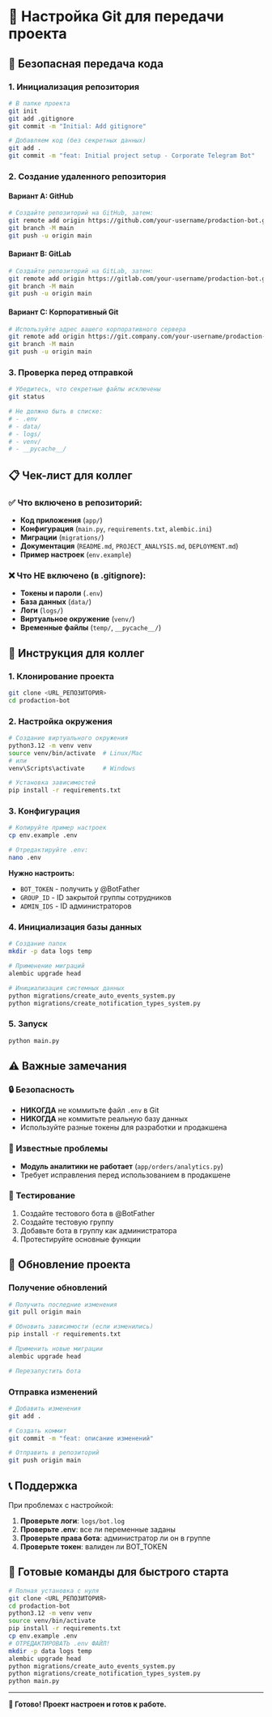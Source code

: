 # 📁 Настройка Git для передачи проекта

## 🔐 Безопасная передача кода

### 1. Инициализация репозитория

```bash
# В папке проекта
git init
git add .gitignore
git commit -m "Initial: Add gitignore"

# Добавляем код (без секретных данных)
git add .
git commit -m "feat: Initial project setup - Corporate Telegram Bot"
```

### 2. Создание удаленного репозитория

#### Вариант A: GitHub
```bash
# Создайте репозиторий на GitHub, затем:
git remote add origin https://github.com/your-username/prodaction-bot.git
git branch -M main
git push -u origin main
```

#### Вариант B: GitLab
```bash
# Создайте репозиторий на GitLab, затем:
git remote add origin https://gitlab.com/your-username/prodaction-bot.git
git branch -M main
git push -u origin main
```

#### Вариант C: Корпоративный Git
```bash
# Используйте адрес вашего корпоративного сервера
git remote add origin https://git.company.com/your-username/prodaction-bot.git
git branch -M main
git push -u origin main
```

### 3. Проверка перед отправкой

```bash
# Убедитесь, что секретные файлы исключены
git status

# Не должно быть в списке:
# - .env
# - data/
# - logs/
# - venv/
# - __pycache__/
```

## 📋 Чек-лист для коллег

### ✅ Что включено в репозиторий:

- **Код приложения** (`app/`)
- **Конфигурация** (`main.py`, `requirements.txt`, `alembic.ini`)
- **Миграции** (`migrations/`)  
- **Документация** (`README.md`, `PROJECT_ANALYSIS.md`, `DEPLOYMENT.md`)
- **Пример настроек** (`env.example`)

### ❌ Что НЕ включено (в .gitignore):

- **Токены и пароли** (`.env`)
- **База данных** (`data/`)
- **Логи** (`logs/`)
- **Виртуальное окружение** (`venv/`)
- **Временные файлы** (`temp/`, `__pycache__/`)

## 🚀 Инструкция для коллег

### 1. Клонирование проекта

```bash
git clone <URL_РЕПОЗИТОРИЯ>
cd prodaction-bot
```

### 2. Настройка окружения

```bash
# Создание виртуального окружения
python3.12 -m venv venv
source venv/bin/activate  # Linux/Mac
# или
venv\Scripts\activate     # Windows

# Установка зависимостей
pip install -r requirements.txt
```

### 3. Конфигурация

```bash
# Копируйте пример настроек
cp env.example .env

# Отредактируйте .env:
nano .env
```

**Нужно настроить:**
- `BOT_TOKEN` - получить у @BotFather
- `GROUP_ID` - ID закрытой группы сотрудников
- `ADMIN_IDS` - ID администраторов

### 4. Инициализация базы данных

```bash
# Создание папок
mkdir -p data logs temp

# Применение миграций
alembic upgrade head

# Инициализация системных данных
python migrations/create_auto_events_system.py
python migrations/create_notification_types_system.py
```

### 5. Запуск

```bash
python main.py
```

## ⚠️ Важные замечания

### 🔒 Безопасность
- **НИКОГДА** не коммитьте файл `.env` в Git
- **НИКОГДА** не коммитьте реальную базу данных
- Используйте разные токены для разработки и продакшена

### 🐛 Известные проблемы
- **Модуль аналитики не работает** (`app/orders/analytics.py`)
- Требует исправления перед использованием в продакшене

### 📱 Тестирование
1. Создайте тестового бота в @BotFather
2. Создайте тестовую группу
3. Добавьте бота в группу как администратора
4. Протестируйте основные функции

## 🔄 Обновление проекта

### Получение обновлений

```bash
# Получить последние изменения
git pull origin main

# Обновить зависимости (если изменились)
pip install -r requirements.txt

# Применить новые миграции
alembic upgrade head

# Перезапустить бота
```

### Отправка изменений

```bash
# Добавить изменения
git add .

# Создать коммит
git commit -m "feat: описание изменений"

# Отправить в репозиторий
git push origin main
```

## 📞 Поддержка

При проблемах с настройкой:

1. **Проверьте логи**: `logs/bot.log`
2. **Проверьте .env**: все ли переменные заданы
3. **Проверьте права бота**: администратор ли он в группе
4. **Проверьте токен**: валиден ли BOT_TOKEN

## 🎯 Готовые команды для быстрого старта

```bash
# Полная установка с нуля
git clone <URL_РЕПОЗИТОРИЯ>
cd prodaction-bot
python3.12 -m venv venv
source venv/bin/activate
pip install -r requirements.txt
cp env.example .env
# ОТРЕДАКТИРОВАТЬ .env ФАЙЛ!
mkdir -p data logs temp
alembic upgrade head
python migrations/create_auto_events_system.py
python migrations/create_notification_types_system.py
python main.py
```

---

**🎉 Готово! Проект настроен и готов к работе.** 